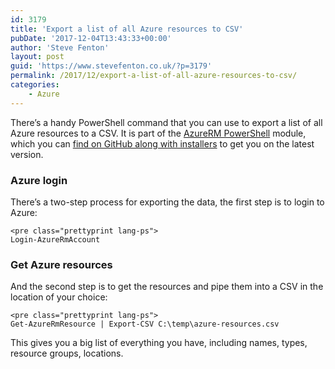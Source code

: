 ```yaml
---
id: 3179
title: 'Export a list of all Azure resources to CSV'
pubDate: '2017-12-04T13:43:33+00:00'
author: 'Steve Fenton'
layout: post
guid: 'https://www.stevefenton.co.uk/?p=3179'
permalink: /2017/12/export-a-list-of-all-azure-resources-to-csv/
categories:
    - Azure
---
```


There’s a handy PowerShell command that you can use to export a list of all Azure resources to a CSV. It is part of the [AzureRM PowerShell](https://docs.microsoft.com/en-gb/powershell/module/azurerm.resources/?WT.mc_id=DT-MVP-5002938) module, which you can [find on GitHub along with installers](https://github.com/Azure/azure-powershell/releases) to get you on the latest version.

### Azure login

There’s a two-step process for exporting the data, the first step is to login to Azure:

```
<pre class="prettyprint lang-ps">
Login-AzureRmAccount
```

### Get Azure resources

And the second step is to get the resources and pipe them into a CSV in the location of your choice:

```
<pre class="prettyprint lang-ps">
Get-AzureRmResource | Export-CSV C:\temp\azure-resources.csv
```

This gives you a big list of everything you have, including names, types, resource groups, locations.